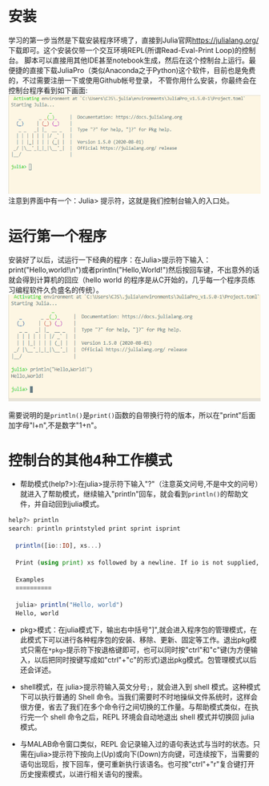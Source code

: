 # 安装
 学习的第一步当然是下载安装程序环境了，直接到Julia官网<https://julialang.org/>下载即可。这个安装仅带一个交互环境REPL(所谓Read-Eval-Print Loop)的控制台。
脚本可以直接用其他IDE甚至notebook生成，然后在这个控制台上运行。最便捷的直接下载JuliaPro（类似Anaconda之于Python)这个软件，目前也是免费的，不过需要注册一下或使用Github帐号登录，
不管你用什么安装，你最终会在控制台程序看到如下画面:
![JuliaStart](https://github.com/jasonjancao/JuliaLearningNotes/blob/master/NotesBook/fig/JuliaStart.png)
注意到界面中有一个：Julia> 提示符，这就是我们控制台输入的入口处。
# 运行第一个程序
 安装好了以后，试运行一下经典的程序：在Julia>提示符下输入：print("Hello,world!\n")或者println("Hello,World!")然后按回车键，不出意外的话就会得到计算机的回应（hello world 的程序是从C开始的，几乎每一个程序员练习编程软件久负盛名的传统）。
 ![helloworld](https://github.com/jasonjancao/JuliaLearningNotes/blob/master/NotesBook/fig/HelloWorld.png)
 
 需要说明的是`println()`是`print()`函数的自带换行符的版本，所以在"print"后面加字母"l+n",不是数字"1+n"。
# 控制台的其他4种工作模式
 - 帮助模式(help?>):在julia>提示符下输入"?"（注意英文问号,不是中文的问号）就进入了帮助模式，继续输入"println"回车，就会看到`println()`的帮助文件，并自动回到julia模式。
```julia
help?> println
search: println printstyled print sprint isprint

  println([io::IO], xs...)

  Print (using print) xs followed by a newline. If io is not supplied, prints to stdout.

  Examples
  ≡≡≡≡≡≡≡≡≡≡

  julia> println("Hello, world")
  Hello, world
```

- pkg>模式：在julia模式下，输出右中括号"]",就会进入程序包的管理模式，在此模式下可以进行各种程序包的安装、移除、更新、固定等工作。退出pkg模式只需在`*pkg>`提示符下按退格键即可，也可以同时按"ctrl"和"c"键(为方便输入，以后把同时按键写成如"ctrl"+"c"的形式)退出pkg模式。包管理模式以后还会详述。

- shell模式，在 julia>提示符输入英文分号`;`，就会进入到 shell 模式。这种模式下可以执行普通的 Shell 命令。当我们需要时不时地操纵文件系统时，这样会很方便，省去了我们在多个命令行之间切换的工作量。与帮助模式类似，在执行完一个 shell 命令之后，REPL 环境会自动地退出 shell 模式并切换回 julia 模式。

- 与MALAB命令窗口类似，REPL 会记录输入过的语句表达式与当时的状态。只需在julia>提示符下按向上(Up)或向下(Down)方向键，可连续按下，当需要的语句出现后，按下回车，便可重新执行该语名。也可按"ctrl"+"r"复合键打开历史搜索模式，以进行相关语句的搜索。
